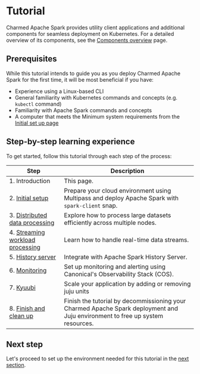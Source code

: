 # Tutorial

Charmed Apache Spark provides utility client applications and additional components for seamless deployment on Kubernetes. For a detailed overview of its components, see the [Components overview](/t/11685) page.

## Prerequisites

While this tutorial intends to guide you as you deploy Charmed Apache Spark for the first time, it will be most beneficial if you have:

* Experience using a Linux-based CLI
* General familiarity with Kubernetes commands and concepts (e.g. `kubectl` command)
* Familiarity with Apache Spark commands and concepts
* A computer that meets the Minimum system requirements from the [Initial set up page](set-up.md)

## Step-by-step learning experience

To get started, follow this tutorial through each step of the process:

| Step | Description |
| ------- | ---------- |
| 1. Introduction | This page.
| 2. [Initial setup](t-setup.md) | Prepare your cloud environment using Multipass and deploy Apache Spark with `spark-client` snap.
| 3. [Distributed data processing](distributed.md) | Explore how to process large datasets efficiently across multiple nodes.
| 4. [Streaming workload processing](stream.md) | Learn how to handle real-time data streams.
| 5. [History server](history-server.md) | Integrate with Apache Spark History Server.
| 6. [Monitoring](cos.md) | Set up monitoring and alerting using Canonical's Observability Stack (COS).
| 7. [Kyuubi](kyuubi.md) | Scale your application by adding or removing juju units
| 8. [Finish and clean up](finish.md) | Finish the tutorial by decommissioning your Charmed Apache Spark deployment and Juju environment to free up system resources.

## Next step

Let's proceed to set up the environment needed for this tutorial in the [next section](/t/13233).